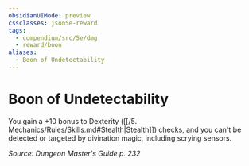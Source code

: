 ```yaml
---
obsidianUIMode: preview
cssclasses: json5e-reward
tags:
  - compendium/src/5e/dmg
  - reward/boon
aliases:
  - Boon of Undetectability
---
```

# Boon of Undetectability

You gain a +10 bonus to Dexterity ([[/5. Mechanics/Rules/Skills.md#Stealth\|Stealth]]) checks, and you can't be detected or targeted by divination magic, including scrying sensors.

*Source: Dungeon Master's Guide p. 232*
